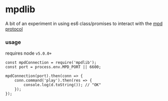 # mpdlib

A bit of an experiment in using es6 class/promises to interact with the [mpd protocol](http://www.musicpd.org/doc/protocol/)

### usage

requires node `v5.0.0+`

```
const mpdConnection = require('mpdlib');
const port = process.env.MPD_PORT || 6600;

mpdConnection(port).then(conn => {
    conn.command('play').then(res => {
        console.log(d.toString()); // "OK"
    });
});

```
